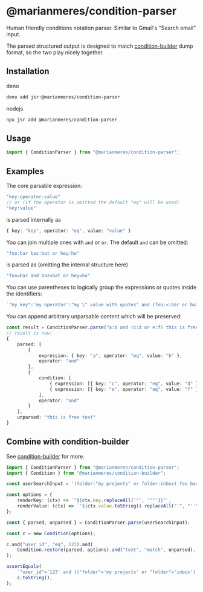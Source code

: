 # @marianmeres/condition-parser

Human friendly conditions notation parser. Similar to Gmail's "Search email" input.

The parsed structured output is designed to match [condition-builder](https://github.com/marianmeres/condition-builder) dump
format, so the two play nicely together.

## Installation

deno

```sh
deno add jsr:@marianmeres/condition-parser
```

nodejs

```sh
npx jsr add @marianmeres/condition-parser
```

## Usage

```ts
import { ConditionParser } from "@marianmeres/condition-parser";
```

## Examples

The core parsable expression:

```ts
"key:operator:value"
// or (if the operator is omitted the default "eq" will be used)
"key:value"
```

is parsed internally as

```ts
{ key: "key", operator: "eq", value: "value" }
```

You can join multiple ones with `and` or `or`. The default `and` can be omitted:

```ts
"foo:bar baz:bat or hey:ho"
```

is parsed as (omitting the internal structure here)

```ts
"foo=bar and baz=bat or hey=ho"
```

You can use parentheses to logically group the expressions or quotes inside the
identifiers:

```ts
`"my key":'my operator':"my \" value with quotes" and (foo:<:bar or baz:>:bat)`
```

You can append arbitrary unparsable content which will be preserved:

```ts
const result = ConditionParser.parse("a:b and (c:d or e:f) this is free text");
// result is now:
{
    parsed: [
        {
            expression: { key: "a", operator: "eq", value: "b" },
            operator: "and"
        },
        {
            condition: [
                { expression: [{ key: "c", operator: "eq", value: "d" }], operator: "or" },
                { expression: [{ key: "e", operator: "eq", value: "f" }], operator: "or" }
            ],
            operator: "and"
        }
    ],
    unparsed: "this is free text"
}
```

## Combine with condition-builder

See [condition-builder](https://github.com/marianmeres/condition-builder) for
more.

```ts
import { ConditionParser } from "@marianmeres/condition-parser";
import { Condition } from "@marianmeres/condition-builder";

const userSearchInput = '(folder:"my projects" or folder:inbox) foo bar';

const options = {
	renderKey: (ctx) => `"${ctx.key.replaceAll('"', '""')}"`,
	renderValue: (ctx) => `'${ctx.value.toString().replaceAll("'", "''")}'`,
};

const { parsed, unparsed } = ConditionParser.parse(userSearchInput);

const c = new Condition(options);

c.and("user_id", "eq", 123).and(
	Condition.restore(parsed, options).and("text", "match", unparsed),
);

assertEquals(
	`"user_id"='123' and (("folder"='my projects' or "folder"='inbox') and "text"~*'foo bar')`,
	c.toString(),
);
```
